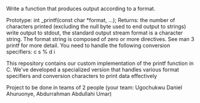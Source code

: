 Write a function that produces output according to a format.

Prototype: int _printf(const char *format, ...);
Returns: the number of characters printed (excluding the null byte used to end output to strings)
write output to stdout, the standard output stream
format is a character string. The format string is composed of zero or more directives. See man 3 printf for more detail. You need to handle the following conversion specifiers:
c
s
%
d
i


This repository contains our custom implementation of the printf function in C. We've developed a specialized version that handles various format specifiers and conversion characters to print data effectively


Project to be done in teams of 2 people (your team: Ugochukwu Daniel Ahuruonye, Abdurrahman Abdullahi Umar)
